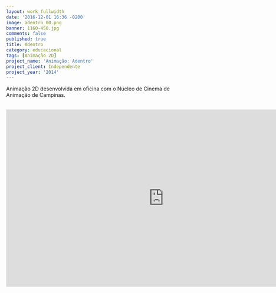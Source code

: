```yaml
---
layout: work_fullwidth
date: '2016-12-01 16:36 -0200'
image: adentro_00.png
banner: 1160-450.jpg
comments: false
published: true
title: Adentro
category: educacional
tags: [Animação 2D]
project_name: 'Animação: Adentro'
project_client: Independente
project_year: '2014'
---
```


Animação 2D desenvolvida em oficina com o Núcleo de Cinema de Animação de Campinas. <BR><BR>

<iframe width="853" height="480" src="https://www.youtube.com/embed/RXr1r_IoVdI" frameborder="0" allowfullscreen="">
</iframe>
